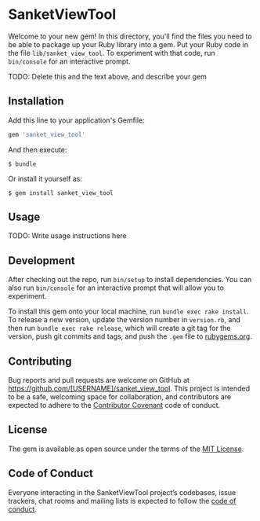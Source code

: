 # SanketViewTool

Welcome to your new gem! In this directory, you'll find the files you need to be able to package up your Ruby library into a gem. Put your Ruby code in the file `lib/sanket_view_tool`. To experiment with that code, run `bin/console` for an interactive prompt.

TODO: Delete this and the text above, and describe your gem

## Installation

Add this line to your application's Gemfile:

```ruby
gem 'sanket_view_tool'
```

And then execute:

    $ bundle

Or install it yourself as:

    $ gem install sanket_view_tool

## Usage

TODO: Write usage instructions here

## Development

After checking out the repo, run `bin/setup` to install dependencies. You can also run `bin/console` for an interactive prompt that will allow you to experiment.

To install this gem onto your local machine, run `bundle exec rake install`. To release a new version, update the version number in `version.rb`, and then run `bundle exec rake release`, which will create a git tag for the version, push git commits and tags, and push the `.gem` file to [rubygems.org](https://rubygems.org).

## Contributing

Bug reports and pull requests are welcome on GitHub at https://github.com/[USERNAME]/sanket_view_tool. This project is intended to be a safe, welcoming space for collaboration, and contributors are expected to adhere to the [Contributor Covenant](http://contributor-covenant.org) code of conduct.

## License

The gem is available as open source under the terms of the [MIT License](https://opensource.org/licenses/MIT).

## Code of Conduct

Everyone interacting in the SanketViewTool project’s codebases, issue trackers, chat rooms and mailing lists is expected to follow the [code of conduct](https://github.com/[USERNAME]/sanket_view_tool/blob/master/CODE_OF_CONDUCT.md).

